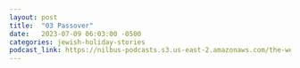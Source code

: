```yaml
---
layout: post
title:  "03 Passover"
date:   2023-07-09 06:03:00 -0500
categories: jewish-holiday-stories
podcast_link: https://nilbus-podcasts.s3.us-east-2.amazonaws.com/the-well-trained-mind/Jewish%20Holiday%20Stories/03%20Passover.mp3
---
```

